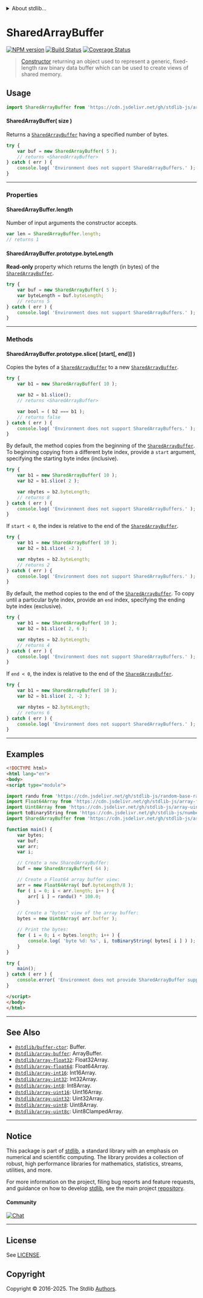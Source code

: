 <!--

@license Apache-2.0

Copyright (c) 2018 The Stdlib Authors.

Licensed under the Apache License, Version 2.0 (the "License");
you may not use this file except in compliance with the License.
You may obtain a copy of the License at

   http://www.apache.org/licenses/LICENSE-2.0

Unless required by applicable law or agreed to in writing, software
distributed under the License is distributed on an "AS IS" BASIS,
WITHOUT WARRANTIES OR CONDITIONS OF ANY KIND, either express or implied.
See the License for the specific language governing permissions and
limitations under the License.

-->


<details>
  <summary>
    About stdlib...
  </summary>
  <p>We believe in a future in which the web is a preferred environment for numerical computation. To help realize this future, we've built stdlib. stdlib is a standard library, with an emphasis on numerical and scientific computation, written in JavaScript (and C) for execution in browsers and in Node.js.</p>
  <p>The library is fully decomposable, being architected in such a way that you can swap out and mix and match APIs and functionality to cater to your exact preferences and use cases.</p>
  <p>When you use stdlib, you can be absolutely certain that you are using the most thorough, rigorous, well-written, studied, documented, tested, measured, and high-quality code out there.</p>
  <p>To join us in bringing numerical computing to the web, get started by checking us out on <a href="https://github.com/stdlib-js/stdlib">GitHub</a>, and please consider <a href="https://opencollective.com/stdlib">financially supporting stdlib</a>. We greatly appreciate your continued support!</p>
</details>

# SharedArrayBuffer

[![NPM version][npm-image]][npm-url] [![Build Status][test-image]][test-url] [![Coverage Status][coverage-image]][coverage-url] <!-- [![dependencies][dependencies-image]][dependencies-url] -->

> [Constructor][mdn-sharedarraybuffer] returning an object used to represent a generic, fixed-length raw binary data buffer which can be used to create views of shared memory.

<!-- Section to include introductory text. Make sure to keep an empty line after the intro `section` element and another before the `/section` close. -->

<section class="intro">

</section>

<!-- /.intro -->

<!-- Package usage documentation. -->



<section class="usage">

## Usage

```javascript
import SharedArrayBuffer from 'https://cdn.jsdelivr.net/gh/stdlib-js/array-shared-buffer@esm/index.mjs';
```

#### SharedArrayBuffer( size )

Returns a [`SharedArrayBuffer`][mdn-sharedarraybuffer] having a specified number of bytes.

<!-- eslint-disable stdlib/require-globals, no-unused-vars, no-inner-declarations -->

```javascript
try {
    var buf = new SharedArrayBuffer( 5 );
    // returns <SharedArrayBuffer>
} catch ( err ) {
    console.log( 'Environment does not support SharedArrayBuffers.' );
}
```

* * *

### Properties

#### SharedArrayBuffer.length

Number of input arguments the constructor accepts.

<!-- eslint-disable stdlib/require-globals -->

```javascript
var len = SharedArrayBuffer.length;
// returns 1
```

#### SharedArrayBuffer.prototype.byteLength

**Read-only** property which returns the length (in bytes) of the [`SharedArrayBuffer`][mdn-sharedarraybuffer].

<!-- eslint-disable stdlib/require-globals, no-unused-vars, no-inner-declarations -->

```javascript
try {
    var buf = new SharedArrayBuffer( 5 );
    var byteLength = buf.byteLength;
    // returns 5
} catch ( err ) {
    console.log( 'Environment does not support SharedArrayBuffers.' );
}
```

* * *

### Methods

#### SharedArrayBuffer.prototype.slice( \[start\[, end]] )

Copies the bytes of a [`SharedArrayBuffer`][mdn-sharedarraybuffer] to a new [`SharedArrayBuffer`][mdn-sharedarraybuffer].

<!-- eslint-disable stdlib/require-globals, no-unused-vars, no-inner-declarations -->

```javascript
try {
    var b1 = new SharedArrayBuffer( 10 );

    var b2 = b1.slice();
    // returns <SharedArrayBuffer>

    var bool = ( b2 === b1 );
    // returns false
} catch ( err ) {
    console.log( 'Environment does not support SharedArrayBuffers.' );
}
```

By default, the method copies from the beginning of the [`SharedArrayBuffer`][mdn-sharedarraybuffer]. To beginning copying from a different byte index, provide a `start` argument, specifying the starting byte index (inclusive).

<!-- eslint-disable stdlib/require-globals, no-unused-vars, no-inner-declarations -->

```javascript
try {
    var b1 = new SharedArrayBuffer( 10 );
    var b2 = b1.slice( 2 );

    var nbytes = b2.byteLength;
    // returns 8
} catch ( err ) {
    console.log( 'Environment does not support SharedArrayBuffers.' );
}
```

If `start < 0`, the index is relative to the end of the [`SharedArrayBuffer`][mdn-sharedarraybuffer].

<!-- eslint-disable stdlib/require-globals, no-unused-vars, no-inner-declarations -->

```javascript
try {
    var b1 = new SharedArrayBuffer( 10 );
    var b2 = b1.slice( -2 );

    var nbytes = b2.byteLength;
    // returns 2
} catch ( err ) {
    console.log( 'Environment does not support SharedArrayBuffers.' );
}
```

By default, the method copies to the end of the [`SharedArrayBuffer`][mdn-sharedarraybuffer]. To copy until a particular byte index, provide an `end` index, specifying the ending byte index (exclusive).

<!-- eslint-disable stdlib/require-globals, no-unused-vars, no-inner-declarations -->

```javascript
try {
    var b1 = new SharedArrayBuffer( 10 );
    var b2 = b1.slice( 2, 6 );

    var nbytes = b2.byteLength;
    // returns 4
} catch ( err ) {
    console.log( 'Environment does not support SharedArrayBuffers.' );
}
```

If `end < 0`, the index is relative to the end of the [`SharedArrayBuffer`][mdn-sharedarraybuffer].

<!-- eslint-disable stdlib/require-globals, no-unused-vars, no-inner-declarations -->

```javascript
try {
    var b1 = new SharedArrayBuffer( 10 );
    var b2 = b1.slice( 2, -2 );

    var nbytes = b2.byteLength;
    // returns 6
} catch ( err ) {
    console.log( 'Environment does not support SharedArrayBuffers.' );
}
```

</section>

<!-- /.usage -->

* * *

<!-- Package usage notes. Make sure to keep an empty line after the `section` element and another before the `/section` close. -->

<section class="notes">

</section>

<!-- /.notes -->

<!-- Package usage examples. -->

<section class="examples">

## Examples

<!-- TODO: update example to show explicit threading use case -->

<!-- eslint no-undef: "error" -->

<!-- eslint-disable no-unused-vars -->

```html
<!DOCTYPE html>
<html lang="en">
<body>
<script type="module">

import randu from 'https://cdn.jsdelivr.net/gh/stdlib-js/random-base-randu@esm/index.mjs';
import Float64Array from 'https://cdn.jsdelivr.net/gh/stdlib-js/array-float64@esm/index.mjs';
import Uint8Array from 'https://cdn.jsdelivr.net/gh/stdlib-js/array-uint8@esm/index.mjs';
import toBinaryString from 'https://cdn.jsdelivr.net/gh/stdlib-js/number-uint8-base-to-binary-string@esm/index.mjs';
import SharedArrayBuffer from 'https://cdn.jsdelivr.net/gh/stdlib-js/array-shared-buffer@esm/index.mjs';

function main() {
    var bytes;
    var buf;
    var arr;
    var i;

    // Create a new SharedArrayBuffer:
    buf = new SharedArrayBuffer( 64 );

    // Create a Float64 array buffer view:
    arr = new Float64Array( buf.byteLength/8 );
    for ( i = 0; i < arr.length; i++ ) {
        arr[ i ] = randu() * 100.0;
    }

    // Create a "bytes" view of the array buffer:
    bytes = new Uint8Array( arr.buffer );

    // Print the bytes:
    for ( i = 0; i < bytes.length; i++ ) {
        console.log( 'byte %d: %s', i, toBinaryString( bytes[ i ] ) );
    }
}

try {
    main();
} catch ( err ) {
    console.error( 'Environment does not provide SharedArrayBuffer support.' );
}

</script>
</body>
</html>
```

</section>

<!-- /.examples -->

<!-- Section to include cited references. If references are included, add a horizontal rule *before* the section. Make sure to keep an empty line after the `section` element and another before the `/section` close. -->

<section class="references">

</section>

<!-- /.references -->

<!-- Section for related `stdlib` packages. Do not manually edit this section, as it is automatically populated. -->

<section class="related">

* * *

## See Also

-   <span class="package-name">[`@stdlib/buffer-ctor`][@stdlib/buffer/ctor]</span><span class="delimiter">: </span><span class="description">Buffer.</span>
-   <span class="package-name">[`@stdlib/array-buffer`][@stdlib/array/buffer]</span><span class="delimiter">: </span><span class="description">ArrayBuffer.</span>
-   <span class="package-name">[`@stdlib/array-float32`][@stdlib/array/float32]</span><span class="delimiter">: </span><span class="description">Float32Array.</span>
-   <span class="package-name">[`@stdlib/array-float64`][@stdlib/array/float64]</span><span class="delimiter">: </span><span class="description">Float64Array.</span>
-   <span class="package-name">[`@stdlib/array-int16`][@stdlib/array/int16]</span><span class="delimiter">: </span><span class="description">Int16Array.</span>
-   <span class="package-name">[`@stdlib/array-int32`][@stdlib/array/int32]</span><span class="delimiter">: </span><span class="description">Int32Array.</span>
-   <span class="package-name">[`@stdlib/array-int8`][@stdlib/array/int8]</span><span class="delimiter">: </span><span class="description">Int8Array.</span>
-   <span class="package-name">[`@stdlib/array-uint16`][@stdlib/array/uint16]</span><span class="delimiter">: </span><span class="description">Uint16Array.</span>
-   <span class="package-name">[`@stdlib/array-uint32`][@stdlib/array/uint32]</span><span class="delimiter">: </span><span class="description">Uint32Array.</span>
-   <span class="package-name">[`@stdlib/array-uint8`][@stdlib/array/uint8]</span><span class="delimiter">: </span><span class="description">Uint8Array.</span>
-   <span class="package-name">[`@stdlib/array-uint8c`][@stdlib/array/uint8c]</span><span class="delimiter">: </span><span class="description">Uint8ClampedArray.</span>

</section>

<!-- /.related -->

<!-- Section for all links. Make sure to keep an empty line after the `section` element and another before the `/section` close. -->


<section class="main-repo" >

* * *

## Notice

This package is part of [stdlib][stdlib], a standard library with an emphasis on numerical and scientific computing. The library provides a collection of robust, high performance libraries for mathematics, statistics, streams, utilities, and more.

For more information on the project, filing bug reports and feature requests, and guidance on how to develop [stdlib][stdlib], see the main project [repository][stdlib].

#### Community

[![Chat][chat-image]][chat-url]

---

## License

See [LICENSE][stdlib-license].


## Copyright

Copyright &copy; 2016-2025. The Stdlib [Authors][stdlib-authors].

</section>

<!-- /.stdlib -->

<!-- Section for all links. Make sure to keep an empty line after the `section` element and another before the `/section` close. -->

<section class="links">

[npm-image]: http://img.shields.io/npm/v/@stdlib/array-shared-buffer.svg
[npm-url]: https://npmjs.org/package/@stdlib/array-shared-buffer

[test-image]: https://github.com/stdlib-js/array-shared-buffer/actions/workflows/test.yml/badge.svg?branch=main
[test-url]: https://github.com/stdlib-js/array-shared-buffer/actions/workflows/test.yml?query=branch:main

[coverage-image]: https://img.shields.io/codecov/c/github/stdlib-js/array-shared-buffer/main.svg
[coverage-url]: https://codecov.io/github/stdlib-js/array-shared-buffer?branch=main

<!--

[dependencies-image]: https://img.shields.io/david/stdlib-js/array-shared-buffer.svg
[dependencies-url]: https://david-dm.org/stdlib-js/array-shared-buffer/main

-->

[chat-image]: https://img.shields.io/gitter/room/stdlib-js/stdlib.svg
[chat-url]: https://app.gitter.im/#/room/#stdlib-js_stdlib:gitter.im

[stdlib]: https://github.com/stdlib-js/stdlib

[stdlib-authors]: https://github.com/stdlib-js/stdlib/graphs/contributors

[umd]: https://github.com/umdjs/umd
[es-module]: https://developer.mozilla.org/en-US/docs/Web/JavaScript/Guide/Modules

[deno-url]: https://github.com/stdlib-js/array-shared-buffer/tree/deno
[deno-readme]: https://github.com/stdlib-js/array-shared-buffer/blob/deno/README.md
[umd-url]: https://github.com/stdlib-js/array-shared-buffer/tree/umd
[umd-readme]: https://github.com/stdlib-js/array-shared-buffer/blob/umd/README.md
[esm-url]: https://github.com/stdlib-js/array-shared-buffer/tree/esm
[esm-readme]: https://github.com/stdlib-js/array-shared-buffer/blob/esm/README.md
[branches-url]: https://github.com/stdlib-js/array-shared-buffer/blob/main/branches.md

[stdlib-license]: https://raw.githubusercontent.com/stdlib-js/array-shared-buffer/main/LICENSE

[mdn-sharedarraybuffer]: https://developer.mozilla.org/en-US/docs/Web/JavaScript/Reference/Global_Objects/SharedArrayBuffer

<!-- <related-links> -->

[@stdlib/buffer/ctor]: https://github.com/stdlib-js/buffer-ctor/tree/esm

[@stdlib/array/buffer]: https://github.com/stdlib-js/array-buffer/tree/esm

[@stdlib/array/float32]: https://github.com/stdlib-js/array-float32/tree/esm

[@stdlib/array/float64]: https://github.com/stdlib-js/array-float64/tree/esm

[@stdlib/array/int16]: https://github.com/stdlib-js/array-int16/tree/esm

[@stdlib/array/int32]: https://github.com/stdlib-js/array-int32/tree/esm

[@stdlib/array/int8]: https://github.com/stdlib-js/array-int8/tree/esm

[@stdlib/array/uint16]: https://github.com/stdlib-js/array-uint16/tree/esm

[@stdlib/array/uint32]: https://github.com/stdlib-js/array-uint32/tree/esm

[@stdlib/array/uint8]: https://github.com/stdlib-js/array-uint8/tree/esm

[@stdlib/array/uint8c]: https://github.com/stdlib-js/array-uint8c/tree/esm

<!-- </related-links> -->

</section>

<!-- /.links -->
